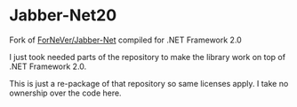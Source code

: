 # Jabber-Net20
Fork of [ForNeVer/Jabber-Net](https://github.com/ForNeVeR/Jabber-Net) compiled for .NET Framework 2.0

I just took needed parts of the repository to make the library work on top of .NET Framework 2.0.

This is just a re-package of that repository so same licenses apply. I take no ownership over the code here.
